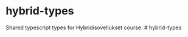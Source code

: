 # hybrid-types

Shared typescript types for Hybridisovellukset course.
#   h y b r i d - t y p e s  
 